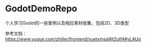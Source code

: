 # GodotDemoRepo
个人学习Godot的一些案例以及相应素材收集，包括2D、3D类型

参考文档：
https://www.yuque.com/zhiller/frontend/xuetxmsd4lt2utf4#vLAUp